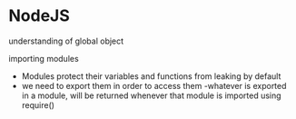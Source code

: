 # NodeJS

understanding of global object

importing modules
- Modules protect their variables and functions from leaking by default
- we need to export them in order to access them
-whatever is exported in a module, will be returned whenever that module is imported using require()